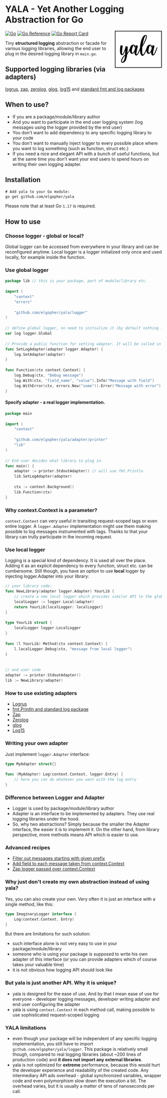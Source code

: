 # YALA - Yet Another Logging Abstraction for Go

[![Go](https://github.com/elgopher/yala/actions/workflows/go.yml/badge.svg)](https://github.com/elgopher/yala/actions/workflows/go.yml)
[![Go Reference](https://pkg.go.dev/badge/github.com/elgopher/yala.svg)](https://pkg.go.dev/github.com/elgopher/yala)
[![Go Report Card](https://goreportcard.com/badge/github.com/elgopher/yala)](https://goreportcard.com/report/github.com/elgopher/yala)
<img src="logo.png" align="right" width="30%">

Tiny **structured logging** abstraction or facade for various logging libraries, allowing the end user to plug in the desired logging library in `main.go`.

## Supported logging libraries (via adapters)

[logrus](adapter/logrusadapter), [zap](adapter/zapadapter), [zerolog](adapter/zerologadapter), [glog](adapter/glogadapter), [log15](adapter/log15adapter) and [standard fmt and log packages](adapter/printer)

## When to use?

* If you are a package/module/library author
* And you want to participate in the end user logging system (log messages using the logger provided by the end user)
* You don't want to add dependency to any specific logging library to your code
* You don't want to manually inject logger to every possible place where you want to log something (such as function, struct etc.)
* If you need a nice and elegant API with a bunch of useful functions, but at the same time you don't want your end users to spend hours on writing their own logging adapter.

## Installation

```shell
# Add yala to your Go module:
go get github.com/elgopher/yala        
```

Please note that at least Go `1.17` is required.

## How to use

### Choose logger - global or local?

Global logger can be accessed from everywhere in your library and can be reconfigured anytime. Local logger is a logger
initialized only once and used locally, for example inside the function.

### Use global logger

```go
package lib // this is your package, part of module/library etc.

import (
	"context"
	"errors"

	"github.com/elgopher/yala/logger"
)

// define global logger, no need to initialize it (by default nothing is logged)
var log logger.Global

// Provide a public function for setting adapter. It will be called in main.go
func SetLogAdapter(adapter logger.Adapter) {
	log.SetAdapter(adapter)
}

func Function(ctx context.Context) {
	log.Debug(ctx, "Debug message")
	log.With(ctx, "field_name", "value").Info("Message with field")
	log.WithError(ctx, errors.New("some")).Error("Message with error")
}
```

#### Specify adapter - a real logger implementation.

```go
package main

import (
	"context"

	"github.com/elgopher/yala/adapter/printer"
	"lib"
)

// End user decides what library to plug in.
func main() {
	adapter := printer.StdoutAdapter() // will use fmt.Println
	lib.SetLogAdapter(adapter)

	ctx := context.Background()
	lib.Function(ctx)
}
```

### Why context.Context is a parameter?

`context.Context` can very useful in transiting request-scoped tags or even entire logger. A `logger.Adapter` implementation might use them
making possible to log messages instrumented with tags. Thanks to that your library can trully participate in the incoming request. 

### Use local logger

Logging is a special kind of dependency. It is used all over the place. Adding it as an explicit dependency to every
function, struct etc. can be cumbersome. Still though, you have an option to use **local** logger by injecting
logger.Adapter into your library:

```go
// your library code:
func NewLibrary(adapter logger.Adapter) YourLib {
	// create a new local logger which provides similar API to the global logger
	localLogger := logger.Local(adapter)         
	return YourLib{localLogger: localLogger}
}

type YourLib struct {
	localLogger logger.LocalLogger
}

func (l YourLib) Method(ctx context.Context) {
	l.localLogger.Debug(ctx, "message from local logger")
}


// end user code
adapter := printer.StdoutAdapter()
lib := NewLibrary(adapter)
```

### How to use existing adapters

* [Logrus](adapter/logrusadapter/_example/main.go)
* [fmt.Println and standard log package](adapter/printer/_example/main.go)
* [Zap](adapter/zapadapter/_example/main.go)
* [Zerolog](adapter/zerologadapter/_example/main.go)
* [glog](adapter/glogadapter/_example/main.go)
* [Log15](adapter/log15adapter/_example/main.go)

### Writing your own adapter

Just implement `logger.Adapter` interface:

```go
type MyAdapter struct{}

func (MyAdapter) Log(context.Context, logger.Entry) {
    // here you can do whatever you want with the log entry 
}
```

### Difference between Logger and Adapter

* Logger is used by package/module/library author
* Adapter is an interface to be implemented by adapters. They use real logging libraries under the hood.
* So, why two abstractions? Simply because the smaller the Adapter interface, the easier it is to implement it. On the other hand, from library perspective, more methods means API which is easier to use. 

### Advanced recipes

* [Filter out messages starting with given prefix](logger/_examples/filter/main.go)
* [Add field to each message taken from context.Context](logger/_examples/tags/main.go)
* [Zap logger passed over context.Context](logger/_examples/contextlogger/main.go)

### Why just don't create my own abstraction instead of using yala?

Yes, you can also create your own. Very often it is just an interface with a single method, like this:

```go
type ImaginaryLogger interface {
    Log(context.Context, Entry)
}
```

But there are limitations for such solution:

* such interface alone is not very easy to use in your package/module/library
* someone who is using your package is supposed to write his own adapter of this interface (or you can provide adapters which
  of course takes your valuable time)
* it is not obvious how logging API should look like

### But yala is just another API. Why it is unique?

* yala is designed for the ease of use. And by that I mean ease of use for everyone - developer logging messages, developer writing adapter and end user configuring the adapter
* yala is using `context.Context` in each method call, making possible to use sophisticated request-scoped logging

### YALA limitations

* even though your package will be independent of any specific logging implementation, you still have to import 
  `github.com/elgopher/yala/logger`. This package is relatively small though, compared to real logging libraries
  (about ~200 lines of production code) and **it does not import any external libraries**.
* yala is not optimized for **extreme** performance, because this would hurt the developer experience and readability of the created code. Any intermediary API ads overhead - global synchronized variables, wrapper code and even polymorphism slow down the execution a bit. The overhead varies, but it is usually a matter of tens of nanoseconds per call. 
